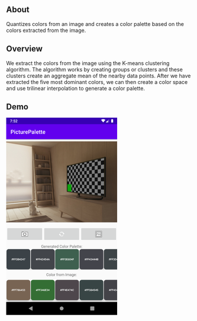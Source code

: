 ## About

Quantizes colors from an image and creates a color palette based on the colors extracted from the image.

## Overview
We extract the colors from the image using the K-means clustering algorithm. 
The algorithm works by creating groups or clusters and these clusters create an aggregate mean of the nearby data points. After we have extracted the five most dominant colors, we can then create a color space and use trilinear interpolation to generate a color palette.

## Demo
<img src="./docs/demo.png" alt="demo" width="300"/>

